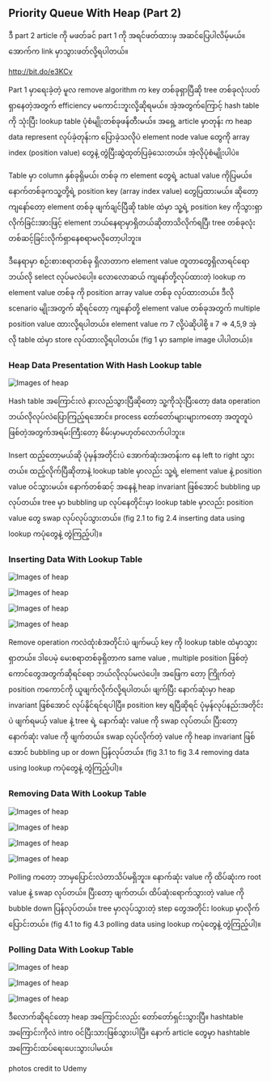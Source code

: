 ## Priority Queue With Heap (Part 2)

ဒီ part 2 article ကို မဖတ်ခင် part 1 ကို အရင်ဖတ်ထားမှ အဆင်ပြေပါလိမ့်မယ်။ အောက်က link မှာသွားဖတ်လို့ရပါတယ်။

http://bit.do/e3KCv

Part 1 မှာရေးခဲ့တဲ့ မူလ remove algorithm က key တစ်ခုရှာပြီဆို tree တစ်ခုလုံးပတ်ရှာနေတဲ့အတွက် efficiency မကောင်းဘူးလို့ဆိုရမယ်။ အဲ့အတွက်ကြောင့် hash table ကို သုံးပြီး lookup table ပုံစံမျိုးတစ်ခုဖန်တီးမယ်။ အရှေ့ article မှာတုန်း က heap data represent လုပ်ခဲ့တုန်းက ပြောခဲ့သလိုပဲ element node value တွေကို array index (position value) တွေနဲ့ တွဲပြီးဆွဲထုတ်ပြခဲ့သေးတယ်။ အဲ့လိုပုံစံမျိုးပါပဲ။

Table မှာ column နှစ်ခုရှိမယ်၊ တစ်ခု က element တွေရဲ့ actual value ကိုပြမယ်။ နောက်တစ်ခုကသူ့တို့ရဲ့ position key (array index value) တွေပြထားမယ်။ ဆိုတော့ ကျနော်တော့ element တစ်ခု ဖျက်ချင်ပြီဆို table ထဲမှာ သူ့ရဲ့ position key ကိုသွားရှာလိုက်ခြင်းအားဖြင့် element ဘယ်နေရာမှာရှိတယ်ဆိုတာသိလိုက်ရပြီ၊ tree တစ်ခုလုံးတစ်ဆင့်ခြင်းလိုက်ရှာနေစရာမလိုတော့ပါဘူး။

ဒီနေရာမှာ စဉ်းစားစရာတစ်ခု ရှိလာတာက element value တူတာတွေရှိလာရင်ရော ဘယ်လို select လုပ်မလဲပေါ့။ လောလောဆယ် ကျနော်တို့လုပ်ထားတဲ့ lookup က element value တစ်ခု ကို position array value တစ်ခု လုပ်ထားတယ်။ ဒီလို scenario မျိုးအတွက် ဆိုရင်တော့ ကျနော်တို့ element value တစ်ခုအတွက် multiple position value ထားလို့ရပါတယ်။ element value က 7 လို့ပဲဆိုပါစို့ ။ 7 => 4,5,9 အဲ့လို table ထဲမှာ store လုပ်ထားလို့ရပါတယ်။ (fig 1 မှာ sample image ပါပါတယ်)။

### Heap Data Presentation With Hash Lookup table
![Images of heap](https://raw.githubusercontent.com/HlaingTinHtun/Data-Structure-Algorithm-In-Burmese-Explanations/master/medias/priority%20queue%20with%20heap%20part%202/fig%201%20heap%20data%20presentation%20with%20hashtable%20lookup.png)


Hash table အကြောင်းလဲ နားလည်သွားပြီဆိုတော့ သူ့ကိုသုံးပြီးတော့ data operation ဘယ်လိုလုပ်လဲပြောကြည့်ရအောင်။ process တော်တော်များများကတော့ အတူတူပဲဖြစ်တဲ့အတွက်အရမ်းကြီးတော့ စိမ်းမှာမဟုတ်လောက်ပါဘူး။

Insert ထည့်တော့မယ်ဆို ပုံမှန်အတိုင်းပဲ အောက်ဆုံးအတန်းက နေ left to right သွားတယ်။ ထည့်လိုက်ပြီဆိုတာနဲ့ lookup table မှာလည်း သူ့ရဲ့ element value နဲ့ position value ဝင်သွားမယ်။ နောက်တစ်ဆင့် အနေနဲ့ heap invariant ဖြစ်အောင် bubbling up လုပ်တယ်။ tree မှာ bubbling up လုပ်နေတိုင်းမှာ lookup table မှာလည်း position value တွေ swap လုပ်လုပ်သွားတယ်။ (fig 2.1 to fig 2.4 inserting data using lookup ကပုံတွေနဲ့ တွဲကြည့်ပါ)။

### Inserting Data With Lookup Table
![Images of heap](https://raw.githubusercontent.com/HlaingTinHtun/Data-Structure-Algorithm-In-Burmese-Explanations/master/medias/priority%20queue%20with%20heap%20part%202/fig%202.1%20inserting%20data%20using%20lookup.png)

![Images of heap](https://raw.githubusercontent.com/HlaingTinHtun/Data-Structure-Algorithm-In-Burmese-Explanations/master/medias/priority%20queue%20with%20heap%20part%202/fig%202.2%20inserting%20data%20using%20lookup.png)

![Images of heap](https://raw.githubusercontent.com/HlaingTinHtun/Data-Structure-Algorithm-In-Burmese-Explanations/master/medias/priority%20queue%20with%20heap%20part%202/fig%202.3%20inserting%20data%20using%20lookup.png)

![Images of heap](https://raw.githubusercontent.com/HlaingTinHtun/Data-Structure-Algorithm-In-Burmese-Explanations/master/medias/priority%20queue%20with%20heap%20part%202/fig%202.4%20inserting%20data%20using%20lookup.png)

Remove operation ကလဲထုံးစံအတိုင်းပဲ ဖျက်မယ့် key ကို lookup table ထဲမှာသွားရှာတယ်။ ဒါပေမဲ့ မေးစရာတစ်ခုရှိတာက same value , multiple position ဖြစ်တဲ့ကောင်တွေအတွက်ဆိုရင်ရော ဘယ်လိုလုပ်မလဲပေါ့။ အဖြေက တော့ ကြိုက်တဲ့ position ကကောင်ကို ယူဖျက်လိုက်လို့ရပါတယ်၊ ဖျက်ပြီး နောက်ဆုံးမှာ heap invariant ဖြစ်အောင် လုပ်နိုင်ရင်ရပါပြီ။ position key ရပြီဆိုရင် ပုံမှန်လုပ်နည်းအတိုင်းပဲ ဖျက်ရမယ့် value နဲ့ tree ရဲ့ နောက်ဆုံး value ကို swap လုပ်တယ်၊ ပြီးတော့ နောက်ဆုံး value ကို ဖျက်တယ်။ swap လုပ်လိုက်တဲ့ value ကို heap invariant ဖြစ်အောင် bubbling up or down ပြန်လုပ်တယ်။ (fig 3.1 to fig 3.4 removing data using lookup ကပုံတွေနဲ့ တွဲကြည့်ပါ)။

### Removing Data With Lookup Table
![Images of heap](https://raw.githubusercontent.com/HlaingTinHtun/Data-Structure-Algorithm-In-Burmese-Explanations/master/medias/priority%20queue%20with%20heap%20part%202/fig%203.1%20removing%20data%20using%20lookup.png)

![Images of heap](https://raw.githubusercontent.com/HlaingTinHtun/Data-Structure-Algorithm-In-Burmese-Explanations/master/medias/priority%20queue%20with%20heap%20part%202/fig%203.2%20removing%20data%20using%20lookup.png)

![Images of heap](https://raw.githubusercontent.com/HlaingTinHtun/Data-Structure-Algorithm-In-Burmese-Explanations/master/medias/priority%20queue%20with%20heap%20part%202/fig%203.3%20removing%20data%20using%20lookup.png)

![Images of heap](https://raw.githubusercontent.com/HlaingTinHtun/Data-Structure-Algorithm-In-Burmese-Explanations/master/medias/priority%20queue%20with%20heap%20part%202/fig%203.4%20removing%20data%20using%20lookup.png)

Polling ကတော့ ဘာမှပြောင်းလဲတာသိပ်မရှိဘူး။ နောက်ဆုံး value ကို ထိပ်ဆုံးက root value နဲ့ swap လုပ်တယ်။ ပြီးတော့ ဖျက်တယ်၊ ထိပ်ဆုံးရောက်သွားတဲ့ value ကို bubble down ပြန်လုပ်တယ်။ tree မှာလုပ်သွားတဲ့ step တွေအတိုင်း lookup မှာလိုက်ပြောင်းတယ်။ (fig 4.1 to fig 4.3 polling data using lookup ကပုံတွေနဲ့ တွဲကြည့်ပါ)။

### Polling Data With Lookup Table

![Images of heap](https://raw.githubusercontent.com/HlaingTinHtun/Data-Structure-Algorithm-In-Burmese-Explanations/master/medias/priority%20queue%20with%20heap%20part%202/fig%204.1%20polling%20data%20using%20lookup.png)

![Images of heap](https://raw.githubusercontent.com/HlaingTinHtun/Data-Structure-Algorithm-In-Burmese-Explanations/master/medias/priority%20queue%20with%20heap%20part%202/fig%204.2%20polling%20data%20using%20lookup.png)

![Images of heap](https://raw.githubusercontent.com/HlaingTinHtun/Data-Structure-Algorithm-In-Burmese-Explanations/master/medias/priority%20queue%20with%20heap%20part%202/fig%204.3%20polling%20data%20using%20lookup.png)

ဒီလောက်ဆိုရင်တော့ heap အကြောင်းလည်း တော်တော်ရှင်းသွားပြီ။ hashtable အကြောင်းကိုလဲ intro ဝင်ပြီးသားဖြစ်သွားပါပြီ။ နောက် article တွေမှာ hashtable အကြောင်းထပ်ရေးပေးသွားပါမယ်။

photos credit to Udemy
